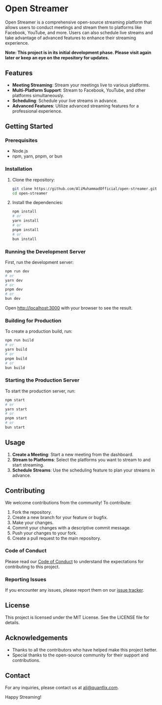 # Open Streamer

Open Streamer is a comprehensive open-source streaming platform that allows users to conduct meetings and stream them to platforms like Facebook, YouTube, and more. Users can also schedule live streams and take advantage of advanced features to enhance their streaming experience.

**Note: This project is in its initial development phase. Please visit again later or keep an eye on the repository for updates.**


## Features

- **Meeting Streaming**: Stream your meetings live to various platforms.
- **Multi-Platform Support**: Stream to Facebook, YouTube, and other platforms simultaneously.
- **Scheduling**: Schedule your live streams in advance.
- **Advanced Features**: Utilize advanced streaming features for a professional experience.

## Getting Started

### Prerequisites

- Node.js
- npm, yarn, pnpm, or bun

### Installation

1. Clone the repository:

    ```bash
    git clone https://github.com/AliMuhammadOfficial/open-streamer.git
    cd open-streamer
    ```

2. Install the dependencies:

    ```bash
    npm install
    # or
    yarn install
    # or
    pnpm install
    # or
    bun install
    ```

### Running the Development Server

First, run the development server:

```bash
npm run dev
# or
yarn dev
# or
pnpm dev
# or
bun dev
```

Open [http://localhost:3000](http://localhost:3000) with your browser to see the result.

### Building for Production

To create a production build, run:

```bash
npm run build
# or
yarn build
# or
pnpm build
# or
bun build
```

### Starting the Production Server

To start the production server, run:

```bash
npm start
# or
yarn start
# or
pnpm start
# or
bun start
```

## Usage

1. **Create a Meeting**: Start a new meeting from the dashboard.
2. **Stream to Platforms**: Select the platforms you want to stream to and start streaming.
3. **Schedule Streams**: Use the scheduling feature to plan your streams in advance.

## Contributing

We welcome contributions from the community! To contribute:

1. Fork the repository.
2. Create a new branch for your feature or bugfix.
3. Make your changes.
4. Commit your changes with a descriptive commit message.
5. Push your changes to your fork.
6. Create a pull request to the main repository.

### Code of Conduct

Please read our [Code of Conduct](CODE_OF_CONDUCT.md) to understand the expectations for contributing to this project.

### Reporting Issues

If you encounter any issues, please report them on our [issue tracker](https://github.com/AliMuhammadOfficial/open-streamer/issues).

## License

This project is licensed under the MIT License. See the LICENSE file for details.

## Acknowledgements

- Thanks to all the contributors who have helped make this project better.
- Special thanks to the open-source community for their support and contributions.

## Contact

For any inquiries, please contact us at [ali@quantlix.com](mailto:ali@quantlix.com).

Happy Streaming!